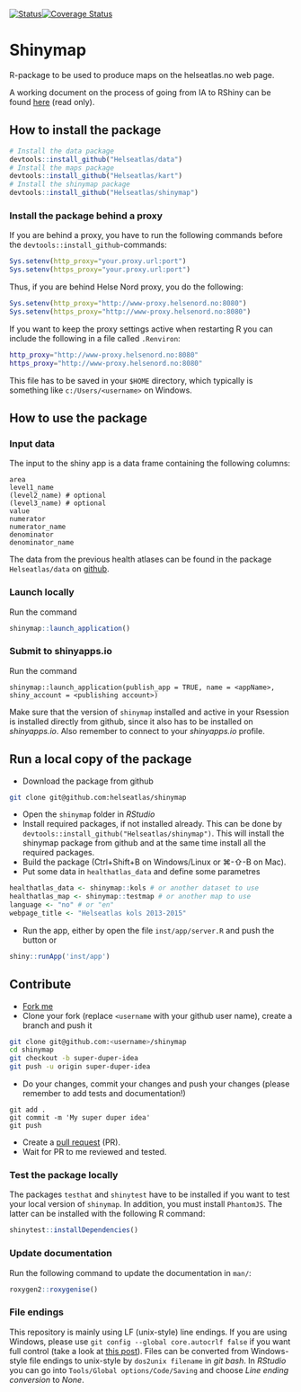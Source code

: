 [![Status](https://travis-ci.org/Helseatlas/shinymap.svg?branch=master)](https://travis-ci.org/Helseatlas/shinymap/builds)[![Coverage Status](https://img.shields.io/codecov/c/github/Helseatlas/shinymap/master.svg)](https://codecov.io/github/Helseatlas/shinymap?branch=master)

# Shinymap

R-package to be used to produce maps on the helseatlas.no web page.

A working document on the process of going from IA to RShiny can be found [here](https://www.overleaf.com/read/qknnddwjnpfn) (read only).

## How to install the package

```r
# Install the data package
devtools::install_github("Helseatlas/data")
# Install the maps package
devtools::install_github("Helseatlas/kart")
# Install the shinymap package
devtools::install_github("Helseatlas/shinymap")
```

### Install the package behind a proxy

If you are behind a proxy, you have to run the following commands before the `devtools::install_github`-commands:

```r
Sys.setenv(http_proxy="your.proxy.url:port")
Sys.setenv(https_proxy="your.proxy.url:port")
```

Thus, if you are behind Helse Nord proxy, you do the following:

```r
Sys.setenv(http_proxy="http://www-proxy.helsenord.no:8080")
Sys.setenv(https_proxy="http://www-proxy.helsenord.no:8080")
```

If you want to keep the proxy settings active when restarting R you can include the following in a file called `.Renviron`:

```bash
http_proxy="http://www-proxy.helsenord.no:8080"
https_proxy="http://www-proxy.helsenord.no:8080"
```

This file has to be saved in your `$HOME` directory, which typically is something like `c:/Users/<username>` on Windows.

## How to use the package

### Input data

The input to the shiny app is a data frame containing the following columns:

```
area
level1_name
(level2_name) # optional
(level3_name) # optional
value
numerator
numerator_name
denominator
denominator_name
```

The data from the previous health atlases can be found in the package `Helseatlas/data` on [github](https://github.com/Helseatlas/data).

### Launch locally

Run the command

```r
shinymap::launch_application()
```

### Submit to shinyapps.io

Run the command

```
shinymap::launch_application(publish_app = TRUE, name = <appName>, shiny_account = <publishing account>)
```

Make sure that the version of `shinymap` installed and active in your Rsession is installed directly from github,
since it also has to be installed on *shinyapps.io*. Also remember to connect to your *shinyapps.io* profile.

## Run a local copy of the package

- Download the package from github

```bash
git clone git@github.com:helseatlas/shinymap
```

- Open the `shinymap` folder in *RStudio*
- Install required packages, if not installed already. This can be done by `devtools::install_github("Helseatlas/shinymap")`. This will install the shinymap package from github and at the same time install all the required packages.
- Build the package (Ctrl+Shift+B on Windows/Linux or &#8984;-&#8679;-B on Mac).
- Put some data in `healthatlas_data` and define some parametres

```r
healthatlas_data <- shinymap::kols # or another dataset to use
healthatlas_map <- shinymap::testmap # or another map to use
language <- "no" # or "en"
webpage_title <- "Helseatlas kols 2013-2015"
```

- Run the app, either by open the file `inst/app/server.R` and push the button or

```r
shiny::runApp('inst/app')
```

## Contribute

- [Fork me](https://github.com/Helseatlas/shinymap/fork)
- Clone your fork (replace `<username` with your github user name), create a branch and push it

```bash
git clone git@github.com:<username>/shinymap
cd shinymap
git checkout -b super-duper-idea
git push -u origin super-duper-idea
```

- Do your changes, commit your changes and push your changes (please remember to add tests and documentation!)

```
git add .
git commit -m 'My super duper idea'
git push
```

- Create a [pull request](https://github.com/Helseatlas/shinymap/compare) (PR).
- Wait for PR to me reviewed and tested.

### Test the package locally

The packages `testhat` and `shinytest` have to be installed if you want to test your local version of `shinymap`. In addition, you must install `PhantomJS`. The latter can be installed with the following R command:

```r
shinytest::installDependencies()
```

### Update documentation

Run the following command to update the documentation in `man/`:

```r
roxygen2::roxygenise()
```

### File endings

This repository is mainly using LF (unix-style) line endings. If you are using Windows, please use `git config --global core.autocrlf false` if you want full control (take a look at [this post](https://stackoverflow.com/a/20653073)). Files can be converted from Windows-style file endings to unix-style by `dos2unix filename` in *git bash*. In *RStudio* you can go into `Tools/Global options/Code/Saving` and choose *Line ending conversion* to *None*.
